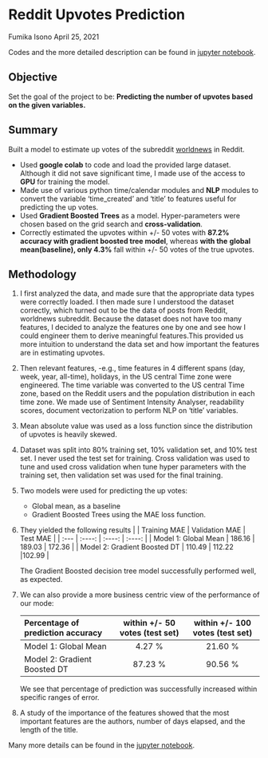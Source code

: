 # Reddit Upvotes Prediction
Fumika Isono April 25, 2021

Codes and the more detailed description can be found in [jupyter notebook](https://github.com/Fumikac/reddit-upvotes-prediction/blob/main/Reddit_coding_challenge.ipynb).

## Objective

Set the goal of the project to be: **Predicting the number of upvotes based on the given variables.**

## Summary

Built a model to estimate up votes of the subreddit [worldnews](https://www.reddit.com/r/worldnews/) in Reddit.

- Used **google colab** to code and load the provided large dataset. Although it did not save significant time, I made use of the access to **GPU** for training the model.
- Made use of various python time/calendar modules and **NLP** modules to convert the variable ‘time_created’ and ‘title’ to features useful for predicting the up votes.
- Used **Gradient Boosted Trees** as a model. Hyper-parameters were chosen based on the grid search and **cross-validation**.
- Correctly estimated the upvotes within +/- 50 votes with **87.2% accuracy with gradient boosted tree model**, whereas **with the** **global mean(baseline), only 4.3%** fall within +/- 50 votes of the true upvotes.

## Methodology

1. I first analyzed the data, and made sure that the appropriate data types were correctly loaded. I then made sure I understood the dataset correctly, which turned out to be the data of posts from Reddit, worldnews subreddit. Because the dataset does not have too many features, I decided to analyze the features one by one and see how I could engineer them to derive meaningful features.This provided us more intuition to understand the data set and how important the features are in estimating upvotes.
2. Then relevant features, -e.g., time features in 4 different spans (day, week, year, all-time), holidays, in the US central Time zone were engineered. The time variable was converted to the US central Time zone, based on the Reddit users and the population distribution in each time zone. We made use of Sentiment Intensity Analyser, readability scores, document vectorization to perform NLP on ‘title’ variables.
3. Mean absolute value was used as a loss function since the distribution of upvotes is heavily skewed.
4. Dataset was split into 80% training set, 10% validation set, and 10% test set. I never used the test set for training. Cross validation was used to tune and used cross validation when tune hyper parameters with the training set, then validation set was used for the final training.
5. Two models were used for predicting the up votes:
    - Global mean, as a baseline
    - Gradient Boosted Trees using the MAE loss function.
6. They yielded the following results
    |       | Training MAE | Validation MAE    | Test MAE    |
    | :---        |    :----:   |    :----:   |    :----:   |
    | Model 1: Global Mean      | 186.16       | 189.03   | 172.36   |
    | Model 2: Gradient Boosted DT   | 110.49        | 112.22      |102.99      |

    The Gradient Boosted decision tree model successfully performed well, as expected.

7. We can also provide a more business centric view of the performance of our mode:

    | Percentage of prediction accuracy   | within +/- 50 votes (test set) | within +/- 100 votes (test set)    |
    | :---        |    :----:   |    :----:   |
    | Model 1: Global Mean  | 4.27 %        | 21.60 %      |
    | Model 2: Gradient Boosted DT       | 87.23 %       | 90.56 %   |

    We see that percentage of prediction was successfully increased within specific ranges of error.

8. A study of the importance of the features showed that the most important features are the authors, number of days elapsed, and the length of the title.

Many more details can be found in the [jupyter notebook](https://github.com/Fumikac/reddit-upvotes-prediction/blob/main/Reddit_coding_challenge.ipynb).
